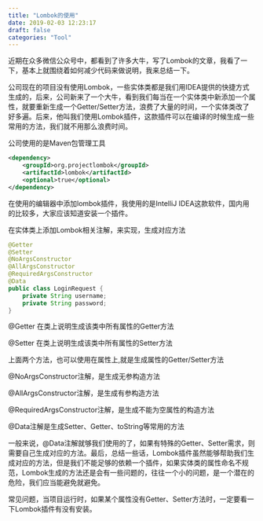 ```yaml
---
title: "Lombok的使用"
date: 2019-02-03 12:23:17
draft: false
categories: "Tool"
---
```


近期在众多微信公众号中，都看到了许多大牛，写了Lombok的文章，我看了一下，基本上就围绕着如何减少代码来做说明，我来总结一下。

公司现在的项目没有使用Lombok，一些实体类都是我们用IDEA提供的快捷方式生成的，后来，公司新来了一个大牛，看到我们每当在一个实体类中新添加一个属性，就要重新生成一个Getter/Setter方法，浪费了大量的时间，一个实体类改了好多遍。后来，他叫我们使用Lombok插件，这款插件可以在编译的时候生成一些常用的方法，我们就不用那么浪费时间。

公司使用的是Maven包管理工具

``` xml
<dependency>
    <groupId>org.projectlombok</groupId>
    <artifactId>lombok</artifactId>
    <optional>true</optional>
</dependency>
```

在使用的编辑器中添加lombok插件，我使用的是IntelliJ IDEA这款软件，国内用的比较多，大家应该知道安装一个插件。

在实体类上添加Lombok相关注解，来实现，生成对应方法

``` java
@Getter
@Setter
@NoArgsConstructor
@AllArgsConstructor
@RequiredArgsConstructor
@Data
public class LoginRequest {
    private String username;
    private String password;
}
```

@Getter 在类上说明生成该类中所有属性的Getter方法

@Setter 在类上说明生成该类中所有属性的Setter方法

上面两个方法，也可以使用在属性上,就是生成属性的Getter/Setter方法

@NoArgsConstructor注解，是生成无参构造方法

@AllArgsConstructor注解，是生成有参构造方法

@RequiredArgsConstructor注解，是生成不能为空属性的构造方法

@Data注解是生成Setter、Getter、toString等常用的方法

一般来说，@Data注解就够我们使用的了，如果有特殊的Getter、Setter需求，则需要自己生成对应的方法。最后，总结一些话，Lombok插件虽然能够帮助我们生成对应的方法，但是我们不能足够的依赖一个插件，如果实体类的属性命名不规范，Lombok生成的方法还是会有一些问题的，往往一个小的问题，是一个潜在的危险，我们应当能避免就避免。

常见问题，当项目运行时，如果某个属性没有Getter、Setter方法时，一定要看一下Lombok插件有没有安装。